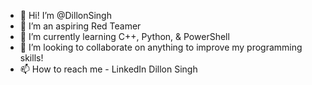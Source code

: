- 👋 Hi! I’m @DillonSingh
- 👀 I’m an aspiring Red Teamer
- 🌱 I’m currently learning C++, Python, & PowerShell
- 💞️ I’m looking to collaborate on anything to improve my programming skills! 
- 📫 How to reach me - LinkedIn Dillon Singh

<!---
DillonSingh/DillonSingh is a ✨ special ✨ repository because its `README.md` (this file) appears on your GitHub profile.
You can click the Preview link to take a look at your changes.
--->
